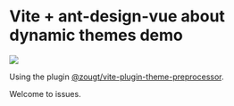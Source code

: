 # Vite + ant-design-vue about dynamic themes demo

![](https://img-blog.csdnimg.cn/be6e9af4ce0c493f8c8c9caf4a3b34c3.gif)

Using the plugin [@zougt/vite-plugin-theme-preprocessor](https://github.com/GitOfZGT/vite-plugin-theme-preprocessor).

Welcome to issues.